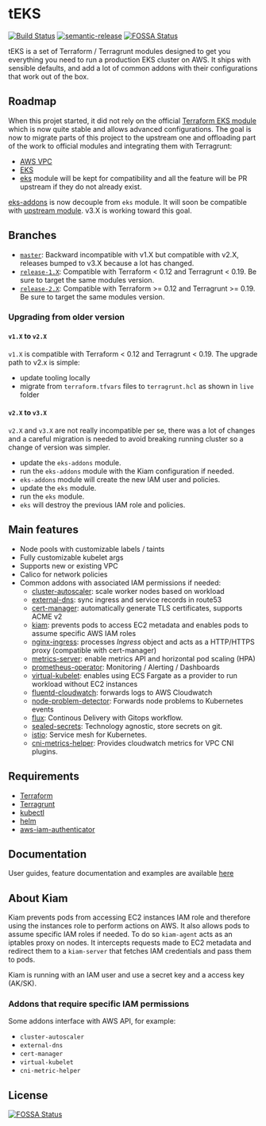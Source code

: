 # tEKS

[![Build Status](https://travis-ci.com/clusterfrak-dynamics/teks.svg?branch=master)](https://travis-ci.com/clusterfrak-dynamics/teks)
[![semantic-release](https://img.shields.io/badge/%20%20%F0%9F%93%A6%F0%9F%9A%80-semantic--release-e10079.svg)](https://github.com/semantic-release/semantic-release)
[![FOSSA Status](https://app.fossa.io/api/projects/git%2Bgithub.com%2Fclusterfrak-dynamics%2Fteks.svg?type=shield)](https://app.fossa.io/projects/git%2Bgithub.com%2Fclusterfrak-dynamics%2Fteks?ref=badge_shield)

tEKS is a set of Terraform / Terragrunt modules designed to get you everything you need to run a production EKS cluster on AWS. It ships with sensible defaults, and add a lot of common addons with their configurations that work out of the box.

## Roadmap

When this projet started, it did not rely on the official [Terraform EKS module](https://github.com/terraform-aws-modules/terraform-aws-eks) which is now quite stable and allows advanced configurations. The goal is now to migrate parts of this project to the upstream one and offloading part of the work to official modules and integrating them with Terragrunt:

* [AWS VPC](https://github.com/terraform-aws-modules/terraform-aws-vpc)
* [EKS](https://github.com/terraform-aws-modules/terraform-aws-eks)
* [eks](https://github.com/clusterfrak-dynamics/teks/tree/master/terraform/modules/eks-addons) module will be kept for compatibility and all the feature will be PR upstream if they do not already exist.

[eks-addons](https://github.com/clusterfrak-dynamics/teks/tree/master/terraform/modules/eks-addons) is now decouple from `eks` module. It will soon be compatible with [upstream module](https://github.com/terraform-aws-modules/terraform-aws-eks). v3.X is working toward this goal.

## Branches

* [`master`](https://github.com/clusterfrak-dynamics/teks/tree/master): Backward incompatible with v1.X but compatible with v2.X, releases bumped to v3.X because a lot has changed.
* [`release-1.X`](https://github.com/clusterfrak-dynamics/teks/tree/release-1.X): Compatible with Terraform < 0.12 and Terragrunt < 0.19. Be sure to target the same modules version.
* [`release-2.X`](https://github.com/clusterfrak-dynamics/teks/tree/release-2.X): Compatible with Terraform >= 0.12 and Terragrunt >= 0.19. Be sure to target the same modules version.

### Upgrading from older version

#### `v1.X` to `v2.X`

`v1.X` is compatible with Terraform < 0.12 and Terragrunt < 0.19. The upgrade path to v2.x is simple:

* update tooling locally
* migrate from `terraform.tfvars` files to `terragrunt.hcl` as shown in `live` folder

#### `v2.X` to `v3.X`

`v2.X` and `v3.X` are not really incompatible per se, there was a lot of changes and a careful migration is needed to avoid breaking running cluster so a change of version was simpler.

* update the `eks-addons` module.
* run the `eks-addons` module with the Kiam configuration if needed.
* `eks-addons` module will create the new IAM user and policies.
* update the `eks` module.
* run the `eks` module.
* `eks` will destroy the previous IAM role and policies.

## Main features

* Node pools with customizable labels / taints
* Fully customizable kubelet args
* Supports new or existing VPC
* Calico for network policies
* Common addons with associated IAM permissions if needed:
  * [cluster-autoscaler](https://github.com/kubernetes/autoscaler/tree/master/cluster-autoscaler): scale worker nodes based on workload
  * [external-dns](https://github.com/kubernetes-incubator/external-dns): sync ingress and service records in route53
  * [cert-manager](https://github.com/jetstack/cert-manager): automatically generate TLS certificates, supports ACME v2
  * [kiam](https://github.com/uswitch/kiam): prevents pods to access EC2 metadata and enables pods to assume specific AWS IAM roles
  * [nginx-ingress](https://github.com/kubernetes/ingress-nginx): processes *Ingress* object and acts as a HTTP/HTTPS proxy (compatible with cert-manager)
  * [metrics-server](https://github.com/kubernetes-incubator/metrics-server): enable metrics API and horizontal pod scaling (HPA)
  * [prometheus-operator](https://github.com/coreos/prometheus-operator): Monitoring / Alerting / Dashboards
  * [virtual-kubelet](https://github.com/coreos/prometheus-operator): enables using ECS Fargate as a provider to run workload without EC2 instances
  * [fluentd-cloudwatch](https://github.com/helm/charts/tree/master/incubator/fluentd-cloudwatch): forwards logs to AWS Cloudwatch
  * [node-problem-detector](https://github.com/kubernetes/node-problem-detector): Forwards node problems to Kubernetes events
  * [flux](https://github.com/weaveworks/flux): Continous Delivery with Gitops workflow.
  * [sealed-secrets](https://github.com/bitnami-labs/sealed-secrets): Technology agnostic, store secrets on git.
  * [istio](https://istio.io): Service mesh for Kubernetes.
  * [cni-metrics-helper](https://docs.aws.amazon.com/eks/latest/userguide/cni-metrics-helper.html): Provides cloudwatch metrics for VPC CNI plugins.

## Requirements

* [Terraform](https://www.terraform.io/intro/getting-started/install.html)
* [Terragrunt](https://github.com/gruntwork-io/terragrunt#install-terragrunt)
* [kubectl](https://kubernetes.io/docs/tasks/tools/install-kubectl/)
* [helm](https://helm.sh/)
* [aws-iam-authenticator](https://github.com/kubernetes-sigs/aws-iam-authenticator)

## Documentation

User guides, feature documentation and examples are available [here](https://clusterfrak-dynamics.github.io/teks/)

## About Kiam

Kiam prevents pods from accessing EC2 instances IAM role and therefore using the instances role to perform actions on AWS. It also allows pods to assume specific IAM roles if needed. To do so `kiam-agent` acts as an iptables proxy on nodes. It intercepts requests made to EC2 metadata and redirect them to a `kiam-server` that fetches IAM credentials and pass them to pods.

Kiam is running with an IAM user and use a secret key and a access key (AK/SK).

### Addons that require specific IAM permissions

Some addons interface with AWS API, for example:

* `cluster-autoscaler`
* `external-dns`
* `cert-manager`
* `virtual-kubelet`
* `cni-metric-helper`

## License

[![FOSSA Status](https://app.fossa.io/api/projects/git%2Bgithub.com%2Fclusterfrak-dynamics%2Fteks.svg?type=large)](https://app.fossa.io/projects/git%2Bgithub.com%2Fclusterfrak-dynamics%2Fteks?ref=badge_large)
